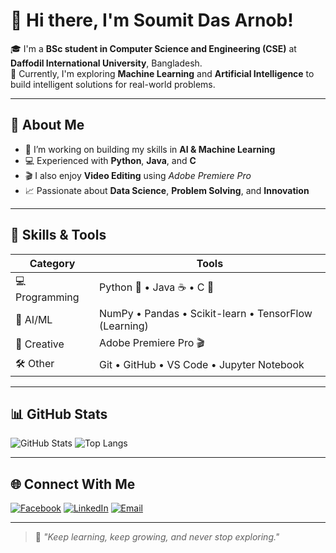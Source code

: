 # 👋 Hi there, I'm Soumit Das Arnob!

🎓 I'm a **BSc student in Computer Science and Engineering (CSE)** at **Daffodil International University**, Bangladesh.  
🤖 Currently, I'm exploring **Machine Learning** and **Artificial Intelligence** to build intelligent solutions for real-world problems.  

---

## 🚀 About Me
- 🔭 I’m working on building my skills in **AI & Machine Learning**  
- 💻 Experienced with **Python**, **Java**, and **C**  
- 🎬 I also enjoy **Video Editing** using *Adobe Premiere Pro*  
- 📈 Passionate about **Data Science**, **Problem Solving**, and **Innovation**

---

## 🧠 Skills & Tools
| Category | Tools |
|-----------|-------|
| 💻 Programming | Python 🐍 • Java ☕ • C 🔣 |
| 🤖 AI/ML | NumPy • Pandas • Scikit-learn • TensorFlow (Learning) |
| 🎨 Creative | Adobe Premiere Pro 🎬 |
| 🛠️ Other | Git • GitHub • VS Code • Jupyter Notebook |

---

## 📊 GitHub Stats
![GitHub Stats](https://github-readme-stats.vercel.app/api?username=YOUR_USERNAME&show_icons=true&theme=tokyonight)
![Top Langs](https://github-readme-stats.vercel.app/api/top-langs/?username=YOUR_USERNAME&layout=compact&theme=tokyonight)

---

## 🌐 Connect With Me
[![Facebook](https://img.shields.io/badge/Facebook-1877F2?logo=facebook&logoColor=white)](https://facebook.com/)
[![LinkedIn](https://img.shields.io/badge/LinkedIn-0A66C2?logo=linkedin&logoColor=white)](https://linkedin.com/)
[![Email](https://img.shields.io/badge/Email-D14836?logo=gmail&logoColor=white)](mailto:youremail@example.com)

---

> 🌟 *"Keep learning, keep growing, and never stop exploring."*
